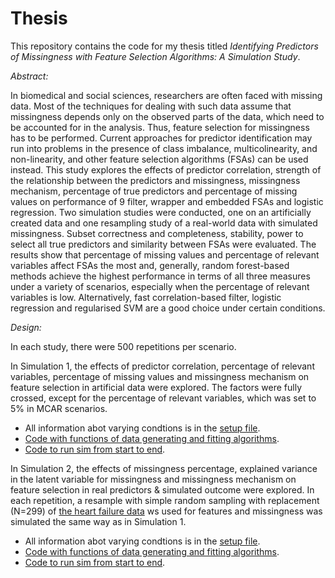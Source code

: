 # Thesis

This repository contains the code for my thesis titled *Identifying Predictors of Missingness with Feature Selection Algorithms: A Simulation Study*. 

*Abstract:*

In biomedical and social sciences, researchers are often faced with missing data. Most of the techniques for dealing with such data assume that missingness depends only on the observed parts of the data, which need to be accounted for in the analysis. Thus, feature selection for missingness has to be performed. Current approaches for predictor identification may run into problems in the presence of class imbalance, multicolinearity, and non-linearity, and other feature selection algorithms (FSAs) can be used instead. This study explores the effects of predictor correlation, strength of the relationship between the predictors and missingness, missingness mechanism, percentage of true predictors and percentage of missing values on performance of 9 filter, wrapper and embedded FSAs and logistic regression. Two simulation studies were conducted, one on an artificially created data and one resampling study of a real-world data with simulated missingness. Subset correctness and completeness, stability, power to select all true predictors and similarity between FSAs were evaluated. The results show that percentage of missing values and percentage of relevant variables affect FSAs the most and, generally, random forest-based methods achieve the highest performance in terms of all three measures under a variety of scenarios, especially when the percentage of relevant variables is low. Alternatively, fast correlation-based filter, logistic regression and regularised SVM are a good choice under certain conditions.

*Design:*

In each study, there were 500 repetitions per scenario. 

In Simulation 1, the effects of predictor correlation, percentage of relevant variables, percentage of missing values and missingness mechanism on feature selection in artificial data were explored. The factors were fully crossed, except for the percentage of relevant variables, which was set to 5% in MCAR scenarios. 

-   All information abot varying condtions is in the [setup file](https://github.com/GajaNen/Thesis/blob/main/Simulation%201/setup.R).
-   [Code with functions of data generating and fitting algorithms](https://github.com/GajaNen/Thesis/tree/main/Simulation%201/getOutput).
-   [Code to run sim from start to end](https://github.com/GajaNen/Thesis/blob/main/Simulation%201/runSim.R).

In Simulation 2, the effects of missingness percentage, explained variance in the latent variable for missingness and missingness mechanism on feature selection in real predictors & simulated outcome were explored. In each repetition, a resample with simple random sampling with replacement (N=299) of [the heart failure data](https://archive.ics.uci.edu/ml/datasets/Heart+failure+clinical+records) ws used for features and missingness was simulated the same way as in Simulation 1.

-   All information abot varying condtions is in the [setup file](https://github.com/GajaNen/Thesis/blob/main/Simulation%202/setup.R).
-   [Code with functions of data generating and fitting algorithms](https://github.com/GajaNen/Thesis/tree/main/Simulation%202/getOutput).
-   [Code to run sim from start to end](https://github.com/GajaNen/Thesis/blob/main/Simulation%202/runSim.R).

